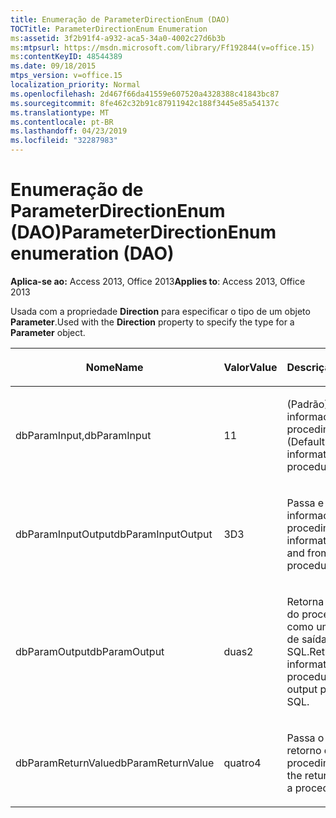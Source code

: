 ```yaml
---
title: Enumeração de ParameterDirectionEnum (DAO)
TOCTitle: ParameterDirectionEnum Enumeration
ms:assetid: 3f2b91f4-a932-aca5-34a0-4002c27d6b3b
ms:mtpsurl: https://msdn.microsoft.com/library/Ff192844(v=office.15)
ms:contentKeyID: 48544389
ms.date: 09/18/2015
mtps_version: v=office.15
localization_priority: Normal
ms.openlocfilehash: 2d467f66da41559e607520a4328388c41843bc87
ms.sourcegitcommit: 8fe462c32b91c87911942c188f3445e85a54137c
ms.translationtype: MT
ms.contentlocale: pt-BR
ms.lasthandoff: 04/23/2019
ms.locfileid: "32287983"
---
```

# <a name="parameterdirectionenum-enumeration-dao"></a><span data-ttu-id="5c49d-102">Enumeração de ParameterDirectionEnum (DAO)</span><span class="sxs-lookup"><span data-stu-id="5c49d-102">ParameterDirectionEnum enumeration (DAO)</span></span>


<span data-ttu-id="5c49d-103">**Aplica-se ao:** Access 2013, Office 2013</span><span class="sxs-lookup"><span data-stu-id="5c49d-103">**Applies to**: Access 2013, Office 2013</span></span>

<span data-ttu-id="5c49d-104">Usada com a propriedade **Direction** para especificar o tipo de um objeto **Parameter**.</span><span class="sxs-lookup"><span data-stu-id="5c49d-104">Used with the **Direction** property to specify the type for a **Parameter** object.</span></span>

<table>
<colgroup>
<col style="width: 33%" />
<col style="width: 33%" />
<col style="width: 33%" />
</colgroup>
<thead>
<tr class="header">
<th><p><span data-ttu-id="5c49d-105">Nome</span><span class="sxs-lookup"><span data-stu-id="5c49d-105">Name</span></span></p></th>
<th><p><span data-ttu-id="5c49d-106">Valor</span><span class="sxs-lookup"><span data-stu-id="5c49d-106">Value</span></span></p></th>
<th><p><span data-ttu-id="5c49d-107">Descrição</span><span class="sxs-lookup"><span data-stu-id="5c49d-107">Description</span></span></p></th>
</tr>
</thead>
<tbody>
<tr class="odd">
<td><p><span data-ttu-id="5c49d-108">dbParamInput,</span><span class="sxs-lookup"><span data-stu-id="5c49d-108">dbParamInput</span></span></p></td>
<td><p><span data-ttu-id="5c49d-109">1</span><span class="sxs-lookup"><span data-stu-id="5c49d-109">1</span></span></p></td>
<td><p><span data-ttu-id="5c49d-110">(Padrão) Passa as informações para o procedimento.</span><span class="sxs-lookup"><span data-stu-id="5c49d-110">(Default) Passes information to the procedure.</span></span></p></td>
</tr>
<tr class="even">
<td><p><span data-ttu-id="5c49d-111">dbParamInputOutput</span><span class="sxs-lookup"><span data-stu-id="5c49d-111">dbParamInputOutput</span></span></p></td>
<td><p><span data-ttu-id="5c49d-112">3D</span><span class="sxs-lookup"><span data-stu-id="5c49d-112">3</span></span></p></td>
<td><p><span data-ttu-id="5c49d-113">Passa e recebe informações do procedimento.</span><span class="sxs-lookup"><span data-stu-id="5c49d-113">Passes information both to and from the procedure.</span></span></p></td>
</tr>
<tr class="odd">
<td><p><span data-ttu-id="5c49d-114">dbParamOutput</span><span class="sxs-lookup"><span data-stu-id="5c49d-114">dbParamOutput</span></span></p></td>
<td><p><span data-ttu-id="5c49d-115">duas</span><span class="sxs-lookup"><span data-stu-id="5c49d-115">2</span></span></p></td>
<td><p><span data-ttu-id="5c49d-116">Retorna informações do procedimento como um parâmetro de saída no SQL.</span><span class="sxs-lookup"><span data-stu-id="5c49d-116">Returns information from the procedure as an output parameter in SQL.</span></span></p></td>
</tr>
<tr class="even">
<td><p><span data-ttu-id="5c49d-117">dbParamReturnValue</span><span class="sxs-lookup"><span data-stu-id="5c49d-117">dbParamReturnValue</span></span></p></td>
<td><p><span data-ttu-id="5c49d-118">quatro</span><span class="sxs-lookup"><span data-stu-id="5c49d-118">4</span></span></p></td>
<td><p><span data-ttu-id="5c49d-119">Passa o valor de retorno de um procedimento.</span><span class="sxs-lookup"><span data-stu-id="5c49d-119">Passes the return value from a procedure.</span></span></p></td>
</tr>
</tbody>
</table>

